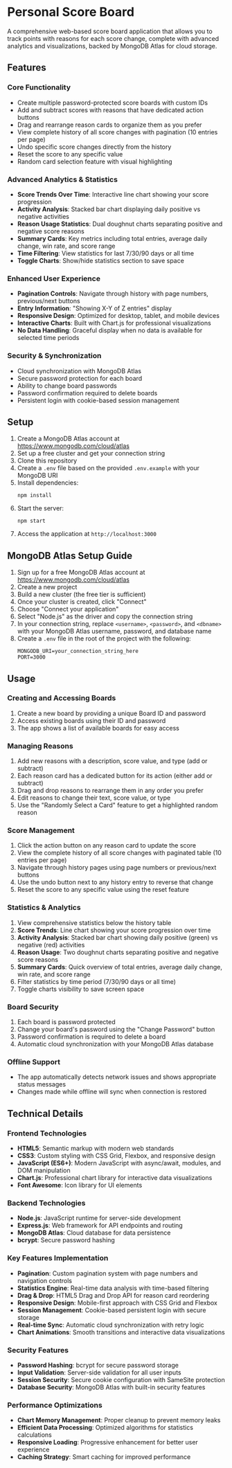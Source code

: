 # Personal Score Board

A comprehensive web-based score board application that allows you to track points with reasons for each score change, complete with advanced analytics and visualizations, backed by MongoDB Atlas for cloud storage.

## Features

### Core Functionality
- Create multiple password-protected score boards with custom IDs
- Add and subtract scores with reasons that have dedicated action buttons 
- Drag and rearrange reason cards to organize them as you prefer
- View complete history of all score changes with pagination (10 entries per page)
- Undo specific score changes directly from the history
- Reset the score to any specific value
- Random card selection feature with visual highlighting

### Advanced Analytics & Statistics
- **Score Trends Over Time**: Interactive line chart showing your score progression
- **Activity Analysis**: Stacked bar chart displaying daily positive vs negative activities
- **Reason Usage Statistics**: Dual doughnut charts separating positive and negative score reasons
- **Summary Cards**: Key metrics including total entries, average daily change, win rate, and score range
- **Time Filtering**: View statistics for last 7/30/90 days or all time
- **Toggle Charts**: Show/hide statistics section to save space

### Enhanced User Experience
- **Pagination Controls**: Navigate through history with page numbers, previous/next buttons
- **Entry Information**: "Showing X-Y of Z entries" display
- **Responsive Design**: Optimized for desktop, tablet, and mobile devices
- **Interactive Charts**: Built with Chart.js for professional visualizations
- **No Data Handling**: Graceful display when no data is available for selected time periods

### Security & Synchronization
- Cloud synchronization with MongoDB Atlas
- Secure password protection for each board
- Ability to change board passwords
- Password confirmation required to delete boards
- Persistent login with cookie-based session management

## Setup

1. Create a MongoDB Atlas account at https://www.mongodb.com/cloud/atlas
2. Set up a free cluster and get your connection string
3. Clone this repository
4. Create a `.env` file based on the provided `.env.example` with your MongoDB URI
5. Install dependencies:
   ```
   npm install
   ```
6. Start the server:
   ```
   npm start
   ```
7. Access the application at `http://localhost:3000`

## MongoDB Atlas Setup Guide

1. Sign up for a free MongoDB Atlas account at https://www.mongodb.com/cloud/atlas
2. Create a new project
3. Build a new cluster (the free tier is sufficient)
4. Once your cluster is created, click "Connect"
5. Choose "Connect your application"
6. Select "Node.js" as the driver and copy the connection string
7. In your connection string, replace `<username>`, `<password>`, and `<dbname>` with your MongoDB Atlas username, password, and database name
8. Create a `.env` file in the root of the project with the following:
   ```
   MONGODB_URI=your_connection_string_here
   PORT=3000
   ```

## Usage

### Creating and Accessing Boards
1. Create a new board by providing a unique Board ID and password
2. Access existing boards using their ID and password
3. The app shows a list of available boards for easy access

### Managing Reasons
1. Add new reasons with a description, score value, and type (add or subtract)
2. Each reason card has a dedicated button for its action (either add or subtract)
3. Drag and drop reasons to rearrange them in any order you prefer
4. Edit reasons to change their text, score value, or type
5. Use the "Randomly Select a Card" feature to get a highlighted random reason

### Score Management
1. Click the action button on any reason card to update the score
2. View the complete history of all score changes with paginated table (10 entries per page)
3. Navigate through history pages using page numbers or previous/next buttons
4. Use the undo button next to any history entry to reverse that change
5. Reset the score to any specific value using the reset feature

### Statistics & Analytics
1. View comprehensive statistics below the history table
2. **Score Trends**: Line chart showing your score progression over time
3. **Activity Analysis**: Stacked bar chart showing daily positive (green) vs negative (red) activities
4. **Reason Usage**: Two doughnut charts separating positive and negative score reasons
5. **Summary Cards**: Quick overview of total entries, average daily change, win rate, and score range
6. Filter statistics by time period (7/30/90 days or all time)
7. Toggle charts visibility to save screen space

### Board Security
1. Each board is password protected
2. Change your board's password using the "Change Password" button
3. Password confirmation is required to delete a board
4. Automatic cloud synchronization with your MongoDB Atlas database

### Offline Support
- The app automatically detects network issues and shows appropriate status messages
- Changes made while offline will sync when connection is restored

## Technical Details

### Frontend Technologies
- **HTML5**: Semantic markup with modern web standards
- **CSS3**: Custom styling with CSS Grid, Flexbox, and responsive design
- **JavaScript (ES6+)**: Modern JavaScript with async/await, modules, and DOM manipulation
- **Chart.js**: Professional chart library for interactive data visualizations
- **Font Awesome**: Icon library for UI elements

### Backend Technologies
- **Node.js**: JavaScript runtime for server-side development
- **Express.js**: Web framework for API endpoints and routing
- **MongoDB Atlas**: Cloud database for data persistence
- **bcrypt**: Secure password hashing

### Key Features Implementation
- **Pagination**: Custom pagination system with page numbers and navigation controls
- **Statistics Engine**: Real-time data analysis with time-based filtering
- **Drag & Drop**: HTML5 Drag and Drop API for reason card reordering
- **Responsive Design**: Mobile-first approach with CSS Grid and Flexbox
- **Session Management**: Cookie-based persistent login with secure storage
- **Real-time Sync**: Automatic cloud synchronization with retry logic
- **Chart Animations**: Smooth transitions and interactive data visualizations

### Security Features
- **Password Hashing**: bcrypt for secure password storage
- **Input Validation**: Server-side validation for all user inputs
- **Session Security**: Secure cookie configuration with SameSite protection
- **Database Security**: MongoDB Atlas with built-in security features

### Performance Optimizations
- **Chart Memory Management**: Proper cleanup to prevent memory leaks
- **Efficient Data Processing**: Optimized algorithms for statistics calculations
- **Responsive Loading**: Progressive enhancement for better user experience
- **Caching Strategy**: Smart caching for improved performance